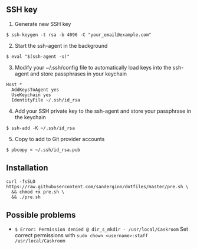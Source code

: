 ## SSH key
1. Generate new SSH key

`$ ssh-keygen -t rsa -b 4096 -C "your_email@example.com"`

2. Start the ssh-agent in the background

`$ eval "$(ssh-agent -s)"`

3. Modify your ~/.ssh/config file to automatically load keys into the ssh-agent and store passphrases in your keychain
```
Host *
  AddKeysToAgent yes
  UseKeychain yes
  IdentityFile ~/.ssh/id_rsa
```
4. Add your SSH private key to the ssh-agent and store your passphrase in the keychain

`$ ssh-add -K ~/.ssh/id_rsa`

5. Copy to add to Git provider accounts

`$ pbcopy < ~/.ssh/id_rsa.pub`

## Installation
```
curl -fsSLO https://raw.githubusercontent.com/sanderginn/dotfiles/master/pre.sh \
  && chmod +x pre.sh \
  && ./pre.sh
```

## Possible problems
* `$ Error: Permission denied @ dir_s_mkdir - /usr/local/Caskroom`
Set correct permissions with `sudo chown <username>:staff /usr/local/Caskroom`

